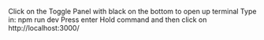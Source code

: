 Click on the Toggle Panel with black on the bottom to open up terminal
Type in: npm run dev
Press enter
Hold command and then click on http://localhost:3000/
